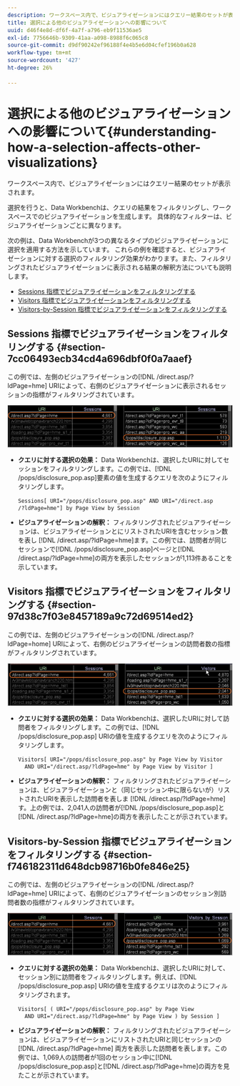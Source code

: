 ```yaml
---
description: ワークスペース内で、ビジュアライゼーションにはクエリー結果のセットが表示されます。
title: 選択による他のビジュアライゼーションへの影響について
uuid: d46f4e8d-df6f-4a7f-a796-eb9f11536ae5
exl-id: 7756646b-9309-41aa-a098-8988f6c065c8
source-git-commit: d9df90242ef96188f4e4b5e6d04cfef196b0a628
workflow-type: tm+mt
source-wordcount: '427'
ht-degree: 26%

---
```


# 選択による他のビジュアライゼーションへの影響について{#understanding-how-a-selection-affects-other-visualizations}

ワークスペース内で、ビジュアライゼーションにはクエリー結果のセットが表示されます。

選択を行うと、Data Workbenchは、クエリの結果をフィルタリングし、ワークスペースでのビジュアライゼーションを生成します。 具体的なフィルターは、ビジュアライゼーションごとに異なります。

次の例は、Data Workbenchが3つの異なるタイプのビジュアライゼーションに選択を適用する方法を示しています。 これらの例を確認すると、ビジュアライゼーションに対する選択のフィルタリング効果がわかります。また、フィルタリングされたビジュアライゼーションに表示される結果の解釈方法についても説明します。

* [Sessions 指標でビジュアライゼーションをフィルタリングする](../../../../home/c-get-started/c-vis/c-sel-vis/c-sel-aff-vis.md#section-7cc06493ecb34cd4a696dbf0f0a7aaef)
* [Visitors 指標でビジュアライゼーションをフィルタリングする](../../../../home/c-get-started/c-vis/c-sel-vis/c-sel-aff-vis.md#section-97d38c7f03e8457189a9c72d69514ed2)
* [Visitors-by-Session 指標でビジュアライゼーションをフィルタリングする](../../../../home/c-get-started/c-vis/c-sel-vis/c-sel-aff-vis.md#section-f746182311d648dcb98716b0fe846e25)

## Sessions 指標でビジュアライゼーションをフィルタリングする {#section-7cc06493ecb34cd4a696dbf0f0a7aaef}

この例では、左側のビジュアライゼーションの[!DNL /direct.asp/?ldPage=hme] URIによって、右側のビジュアライゼーションに表示されるセッションの指標がフィルタリングされています。

![](assets/client-vis1.png)

* **クエリに対する選択の効果：** Data Workbenchは、選択したURIに対してセッションをフィルタリングします。この例では、[!DNL /pops/disclosure_pop.asp]要素の値を生成するクエリを次のようにフィルタリングします。

   ```
   Sessions[ URI="/pops/disclosure_pop.asp" AND URI="/direct.asp
   /?ldPage=hme"] by Page View by Session
   ```

* **ビジュアライゼーションの解釈：** フィルタリングされたビジュアライゼーションは、ビジュアライゼーションとにリストされたURIを含むセッション数を表し [!DNL /direct.asp/?ldPage=hme]ます。この例では、訪問者が同じセッションで[!DNL /pops/disclosure_pop.asp]ページと[!DNL /direct.asp/?ldPage=hme]の両方を表示したセッションが1,113件あることを示しています。

## Visitors 指標でビジュアライゼーションをフィルタリングする {#section-97d38c7f03e8457189a9c72d69514ed2}

この例では、左側のビジュアライゼーションの[!DNL /direct.asp/?ldPage=home] URIによって、右側のビジュアライゼーションの訪問者数の指標がフィルタリングされています。

![](assets/client-vis2.png)

* **クエリに対する選択の効果：** Data Workbenchは、選択したURIに対して訪問者をフィルタリングします。この例では、[!DNL /pops/disclosure_pop.asp] URIの値を生成するクエリを次のようにフィルタリングします。

   ```
   Visitors[ URI="/pops/disclosure_pop.asp" by Page View by Visitor 
     AND URI="/direct.asp/?ldPage=hme" by Page View by Visitor ]
   ```

* **ビジュアライゼーションの解釈：** フィルタリングされたビジュアライゼーションは、ビジュアライゼーションと（同じセッション中に限らないが）リストされたURIを表示した訪問者を表しま [!DNL /direct.asp/?ldPage=hme] す。上の例では、2,041人の訪問者が[!DNL /pops/disclosure_pop.asp]と[!DNL /direct.asp/?ldPage=hme]の両方を表示したことが示されています。

## Visitors-by-Session 指標でビジュアライゼーションをフィルタリングする {#section-f746182311d648dcb98716b0fe846e25}

この例では、左側のビジュアライゼーションの[!DNL /direct.asp/?ldPage=hme] URIによって、右側のビジュアライゼーションのセッション別訪問者数の指標がフィルタリングされています。

![](assets/client-vis3.png)

* **クエリに対する選択の効果：** Data Workbenchは、選択したURIに対して、セッション別に訪問者をフィルタリングします。例えば、[!DNL /pops/disclosure_pop.asp] URIの値を生成するクエリは次のようにフィルタリングされます。

   ```
   Visitors[ ( URI="/pops/disclosure_pop.asp" by Page View 
     AND URI="/direct.asp/?ldPage=hme" by Page View ) by Session ]
   ```

* **ビジュアライゼーションの解釈：** フィルタリングされたビジュアライゼーションは、ビジュアライゼーションにリストされたURIと同じセッションの [!DNL /direct.asp/?ldPage=hme] 両方を表示した訪問者を表します。この例では、1,069人の訪問者が1回のセッション中に[!DNL /pops/disclosure_pop.asp]と[!DNL /direct.asp/?ldPage=hme]の両方を見たことが示されています。
